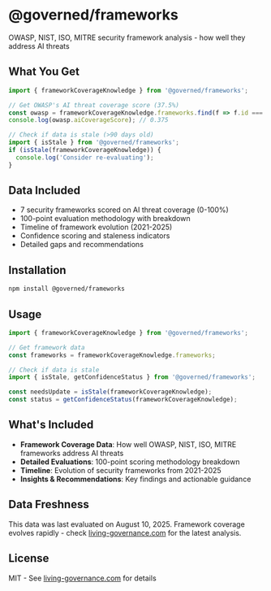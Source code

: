 # @governed/frameworks

OWASP, NIST, ISO, MITRE security framework analysis - how well they address AI threats

## What You Get

```typescript
import { frameworkCoverageKnowledge } from '@governed/frameworks';

// Get OWASP's AI threat coverage score (37.5%)
const owasp = frameworkCoverageKnowledge.frameworks.find(f => f.id === 'owasp-genai');
console.log(owasp.aiCoverageScore); // 0.375

// Check if data is stale (>90 days old)
import { isStale } from '@governed/frameworks';
if (isStale(frameworkCoverageKnowledge)) {
  console.log('Consider re-evaluating');
}
```

## Data Included

- 7 security frameworks scored on AI threat coverage (0-100%)
- 100-point evaluation methodology with breakdown
- Timeline of framework evolution (2021-2025)
- Confidence scoring and staleness indicators
- Detailed gaps and recommendations

## Installation

```bash
npm install @governed/frameworks
```

## Usage

```typescript
import { frameworkCoverageKnowledge } from '@governed/frameworks';

// Get framework data
const frameworks = frameworkCoverageKnowledge.frameworks;

// Check if data is stale
import { isStale, getConfidenceStatus } from '@governed/frameworks';

const needsUpdate = isStale(frameworkCoverageKnowledge);
const status = getConfidenceStatus(frameworkCoverageKnowledge);
```

## What's Included

- **Framework Coverage Data**: How well OWASP, NIST, ISO, MITRE frameworks address AI threats
- **Detailed Evaluations**: 100-point scoring methodology breakdown
- **Timeline**: Evolution of security frameworks from 2021-2025
- **Insights & Recommendations**: Key findings and actionable guidance

## Data Freshness

This data was last evaluated on August 10, 2025. Framework coverage evolves rapidly - check [living-governance.com](https://living-governance.com) for the latest analysis.

## License

MIT - See [living-governance.com](https://living-governance.com) for details
